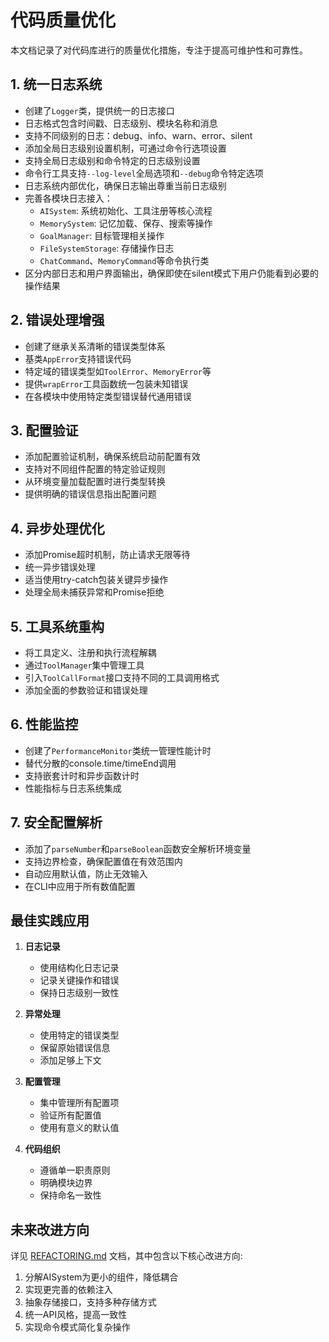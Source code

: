 # 代码质量优化

本文档记录了对代码库进行的质量优化措施，专注于提高可维护性和可靠性。

## 1. 统一日志系统

- 创建了`Logger`类，提供统一的日志接口
- 日志格式包含时间戳、日志级别、模块名称和消息
- 支持不同级别的日志：debug、info、warn、error、silent
- 添加全局日志级别设置机制，可通过命令行选项设置
- 支持全局日志级别和命令特定的日志级别设置
- 命令行工具支持`--log-level`全局选项和`--debug`命令特定选项
- 日志系统内部优化，确保日志输出尊重当前日志级别
- 完善各模块日志接入：
  - `AISystem`: 系统初始化、工具注册等核心流程
  - `MemorySystem`: 记忆加载、保存、搜索等操作
  - `GoalManager`: 目标管理相关操作
  - `FileSystemStorage`: 存储操作日志
  - `ChatCommand`、`MemoryCommand`等命令执行类
- 区分内部日志和用户界面输出，确保即使在silent模式下用户仍能看到必要的操作结果

## 2. 错误处理增强

- 创建了继承关系清晰的错误类型体系
- 基类`AppError`支持错误代码
- 特定域的错误类型如`ToolError`、`MemoryError`等
- 提供`wrapError`工具函数统一包装未知错误
- 在各模块中使用特定类型错误替代通用错误

## 3. 配置验证

- 添加配置验证机制，确保系统启动前配置有效
- 支持对不同组件配置的特定验证规则
- 从环境变量加载配置时进行类型转换
- 提供明确的错误信息指出配置问题

## 4. 异步处理优化

- 添加Promise超时机制，防止请求无限等待
- 统一异步错误处理
- 适当使用try-catch包装关键异步操作
- 处理全局未捕获异常和Promise拒绝

## 5. 工具系统重构

- 将工具定义、注册和执行流程解耦
- 通过`ToolManager`集中管理工具
- 引入`ToolCallFormat`接口支持不同的工具调用格式
- 添加全面的参数验证和错误处理

## 6. 性能监控

- 创建了`PerformanceMonitor`类统一管理性能计时
- 替代分散的console.time/timeEnd调用
- 支持嵌套计时和异步函数计时
- 性能指标与日志系统集成

## 7. 安全配置解析

- 添加了`parseNumber`和`parseBoolean`函数安全解析环境变量
- 支持边界检查，确保配置值在有效范围内
- 自动应用默认值，防止无效输入
- 在CLI中应用于所有数值配置

## 最佳实践应用

1. **日志记录**
   - 使用结构化日志记录
   - 记录关键操作和错误
   - 保持日志级别一致性
   
2. **异常处理**
   - 使用特定的错误类型
   - 保留原始错误信息
   - 添加足够上下文

3. **配置管理**
   - 集中管理所有配置项
   - 验证所有配置值
   - 使用有意义的默认值

4. **代码组织**
   - 遵循单一职责原则
   - 明确模块边界
   - 保持命名一致性

## 未来改进方向

详见 [REFACTORING.md](./REFACTORING.md) 文档，其中包含以下核心改进方向:

1. 分解AISystem为更小的组件，降低耦合
2. 实现更完善的依赖注入
3. 抽象存储接口，支持多种存储方式
4. 统一API风格，提高一致性
5. 实现命令模式简化复杂操作 